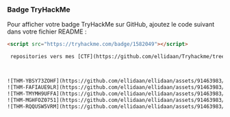 ### Badge TryHackMe

Pour afficher votre badge TryHackMe sur GitHub, ajoutez le code suivant dans votre fichier README :

```html
<script src="https://tryhackme.com/badge/1582049"></script>

 repositories vers mes [CTF](https://github.com/ellidaan/Tryhackme/tree/main)



![THM-YBSY73ZOHF](https://github.com/ellidaan/ellidaan/assets/91463983/d57dad35-89e3-435f-9abd-ea3ebab16030)
![THM-FAFIAUE9LR](https://github.com/ellidaan/ellidaan/assets/91463983/f73c67b6-2004-487e-b1f1-f382aef713f8)
![THM-TMYMH9UFFA](https://github.com/ellidaan/ellidaan/assets/91463983/746f57eb-0a03-42e4-9d69-0ae1205c424d)
![THM-MGHFOZ0751](https://github.com/ellidaan/ellidaan/assets/91463983/90b87a9d-7209-4adc-aea1-d5efb2c17421)
![THM-RQQUSW5VRM](https://github.com/ellidaan/ellidaan/assets/91463983/20219d7b-5e50-4dcd-9470-1d591330657a)
